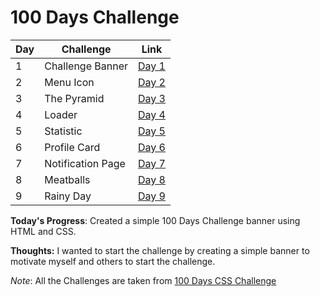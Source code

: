 # 100 Days Challenge
<!-- table for challenges -->
| Day | Challenge         | Link                     |
| --- | ----------------- | ------------------------ |
| 1   | Challenge Banner  | [Day 1](https://rex-arnab.github.io/100DaysCss/day1/index.html) |
| 2   | Menu Icon         | [Day 2](https://rex-arnab.github.io/100DaysCss/day2/index.html) |
| 3   | The Pyramid       | [Day 3](https://rex-arnab.github.io/100DaysCss/day3/index.html) |
| 4   | Loader            | [Day 4](https://rex-arnab.github.io/100DaysCss/day4/index.html) |
| 5   | Statistic         | [Day 5](https://rex-arnab.github.io/100DaysCss/day5/index.html) |
| 6   | Profile Card      | [Day 6](https://rex-arnab.github.io/100DaysCss/day6/index.html) |
| 7   | Notification Page | [Day 7](https://rex-arnab.github.io/100DaysCss/day7/index.html) |
| 8   | Meatballs         | [Day 8](https://rex-arnab.github.io/100DaysCss/day8/index.html) |
| 9   | Rainy Day         | [Day 9](https://rex-arnab.github.io/100DaysCss/day9/index.html) |

**Today's Progress**: Created a simple 100 Days Challenge banner using HTML and CSS.

**Thoughts:** I wanted to start the challenge by creating a simple banner to motivate myself and others to start the challenge.

*Note*: All the Challenges are taken from [100 Days CSS Challenge](https://100dayscss.com/days/1)